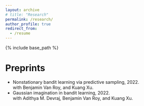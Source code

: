 ```yaml
---
layout: archive
# title: "Research"
permalink: /research/
author_profile: true
redirect_from:
  - /resume
---
```


{% include base_path %}

Preprints
======
* Nonstationary bandit learning via predictive sampling, 2022.  
  with Benjamin Van Roy, and Kuang Xu.
* Gaussian imagination in bandit learning, 2022.  
  with Adithya M. Devraj, Benjamin Van Roy, and Kuang Xu. 
